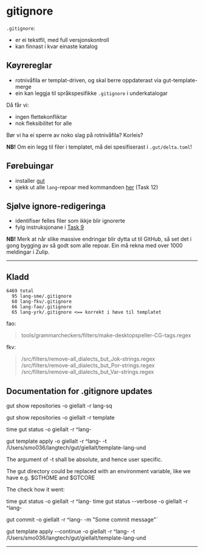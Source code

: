 # gitignore

`.gitignore`:

- er ei tekstfil, med full versjonskontroll
- kan finnast i kvar einaste katalog

## Køyrereglar

- rotnivåfila er templat-driven, og skal berre oppdaterast via gut-template-merge
- ein kan leggja til språkspesifikke `.gitignore` i underkatalogar

Då får vi:

- ingen flettekonfliktar
- nok fleksibilitet for alle

Bør vi ha ei sperre av noko slag på rotnivåfila? Korleis?

**NB!** Om ein legg til filer i templatet, må dei spesifiserast i `.gut/delta.toml`!

## Førebuingar

- installer [gut](https://github.com/divvun/gut)
- sjekk ut alle `lang`-repoar med kommandoen [her](https://github.com/divvun/giellalt-svn2git/blob/master/doc/GutUsageExamples.md) (Task 12)

## Sjølve ignore-redigeringa

- identifiser felles filer som ikkje blir ignorerte
- fylg instruksjonane i [Task 9](https://github.com/divvun/giellalt-svn2git/blob/master/doc/GutUsageExamples.md)

**NB!** Merk at når slike massive endringar blir dytta ut til GitHub, så set det i gong bygging av så godt som alle repoar. Ein må rekna med over 1000 meldingar i Zulip.

---

## Kladd

    6469 total
      95 lang-sme/.gitignore
      68 lang-fkv/.gitignore
      66 lang-fao/.gitignore
      65 lang-yrk/.gitignore <== korrekt i høve til templatet

fao:

> tools/grammarcheckers/filters/make-desktopspeller-CG-tags.regex

fkv:

> /src/filters/remove-all_dialects_but_Jok-strings.regex
> /src/filters/remove-all_dialects_but_Por-strings.regex
> /src/filters/remove-all_dialects_but_Var-strings.regex

## Documentation for .gitignore updates

gut show repositories -o giellalt -r lang-sq

gut show repositories -o giellalt -r template

time gut status -o giellalt -r ^lang-

gut template apply -o giellalt -r ^lang- -t /Users/smo036/langtech/gut/giellalt/template-lang-und

The argument of -t shall be absolute, and hence user specific.

The gut directory could be replaced with an environment variable, like we have e.g. $GTHOME and $GTCORE

The check how it went:

time gut status -o giellalt -r ^lang-
time gut status --verbose -o giellalt -r ^lang-

gut commit -o giellalt -r ^lang- -m "Some commit message"`

gut template apply --continue -o giellalt -r ^lang- -t /Users/smo036/langtech/gut/giellalt/template-lang-und

---
